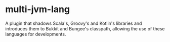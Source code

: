 # multi-jvm-lang
A plugin that shadows Scala's, Groovy's and Kotlin's libraries and introduces them to Bukkit and Bungee's classpath, allowing the use of these languages for developments.
